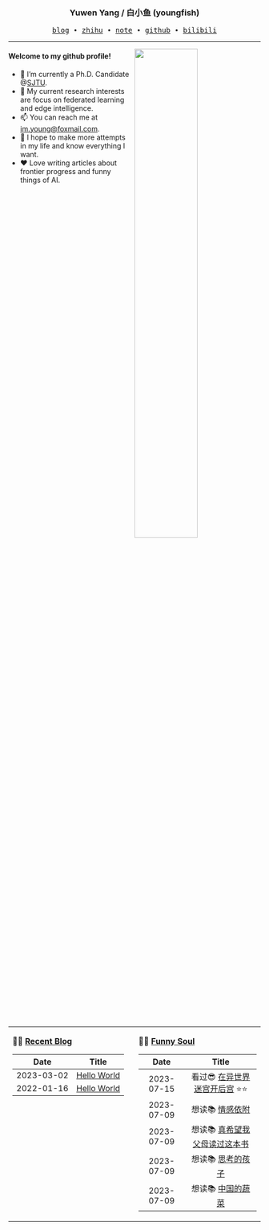 <h3 align="center"> Yuwen Yang / 白小鱼 (youngfish) </h3>

<p align="center">
  <samp>
    <a href="https://youngfish42.github.io/blog">blog</a> ∙
    <a href="https://www.zhihu.com/people/youngfish42">zhihu</a> ∙
    <a href="https://youngfish42.github.io/note">note</a> ∙
    <a href="https://github.com/youngfish42">github</a> ∙ 
    <a href="https://space.bilibili.com/38135278">bilibili</a>
  </samp>
</p>



---

<img align="right" src="https://github-readme-stats-gamma-ochre.vercel.app/api?username=youngfish42&show_icons=true&hide_border=true&theme=swift" width="50%">


#### Welcome to my github profile!
<!-- languages:start -->
<!-- prettier-ignore-start -->
<!-- markdownlint-disable -->

- 🔭 I’m currently a Ph.D. Candidate @[SJTU](https://www.sjtu.edu.cn/).
- 🌱 My current research interests are focus on federated learning and edge intelligence.
- 📫 You can reach me at [im.young@foxmail.com](mailto:im.young@foxmail.com).
- 🎨 I hope to make more attempts in my life and know everything I want.
- ❤️ Love writing articles about frontier progress and funny things of AI.



<!-- markdownlint-restore -->
<!-- prettier-ignore-end -->
<!-- languages:end -->

<table width="100%" align="center" padding="0" margin="0">
<tr>
<td valign="top" width="50%">

**🤹‍♀️ <a href="https://youngfish42.github.io/blog" target="_blank">Recent Blog</a>**

<!-- START_SECTION:blog -->
| Date | Title |
| :-: | :---: |
| 2023-03-02 | <a href='https://youngfish42.github.io/blog/posts/test/' target='_blank'>Hello World</a> |
| 2022-01-16 | <a href='https://youngfish42.github.io/blog/posts/hello-world/' target='_blank'>Hello World</a> |
<!-- END_SECTION:blog -->

</td>
<td valign="top" width="50%">

**🤾‍♂️ <a href="https://www.douban.com/people/187848884/" target="_blank">Funny Soul</a>**

<!-- START_SECTION:douban -->
| Date | Title |
| :-: | :---: |
| 2023-07-15 | 看过😎 <a href='http://movie.douban.com/subject/35288632/' target='_blank'>在异世界迷宫开后宫</a> ⭐⭐ |
| 2023-07-09 | 想读📚 <a href='https://book.douban.com/subject/25697495/' target='_blank'>情感依附</a>  |
| 2023-07-09 | 想读📚 <a href='https://book.douban.com/subject/35173329/' target='_blank'>真希望我父母读过这本书</a>  |
| 2023-07-09 | 想读📚 <a href='https://book.douban.com/subject/35038244/' target='_blank'>思考的孩子</a>  |
| 2023-07-09 | 想读📚 <a href='https://book.douban.com/subject/35862071/' target='_blank'>中国的蔬菜</a>  |
<!-- END_SECTION:douban -->

</td>
</tr>


</table>
